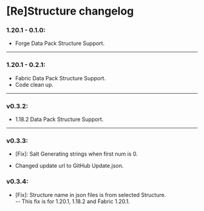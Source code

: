 # [Re]Structure changelog
### 1.20.1 - 0.1.0:
+ Forge Data Pack Structure Support.
<hr>

### 1.20.1 - 0.2.1:
+ Fabric Data Pack Structure Support.
+ Code clean up.
<hr>

### v0.3.2:
+ 1.18.2 Data Pack Structure Support.
<hr>

### v0.3.3:
- [Fix]: Salt Generating strings when first num is 0.
+ Changed update url to GitHub Update.json.

### v0.3.4:
- [Fix]: Structure name in json files is from selected Structure.\
-- This fix is for 1.20.1, 1.18.2 and Fabric 1.20.1.
